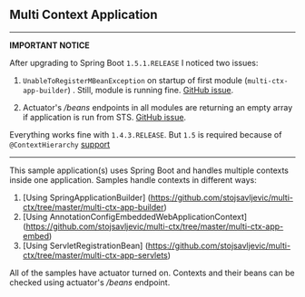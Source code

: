 ## Multi Context Application

******************
**IMPORTANT NOTICE**

After upgrading to Spring Boot `1.5.1.RELEASE` I noticed two issues:

1. `UnableToRegisterMBeanException` on startup of first module (`multi-ctx-app-builder`) . Still, module is running fine. [GitHub issue](https://github.com/spring-projects/spring-boot/issues/8152).

2. Actuator's _/beans_ endpoints in all modules are returning an empty array if application is run from STS. [GitHub issue](https://github.com/spring-projects/spring-boot/issues/8146).


Everything works fine with `1.4.3.RELEASE`.
But `1.5` is required because of `@ContextHierarchy` [support](https://github.com/spring-projects/spring-boot/issues/8000)
******************

This sample application(s) uses Spring Boot and handles multiple contexts inside one application. Samples handle contexts in different ways:

1. [Using SpringApplicationBuilder] (https://github.com/stojsavljevic/multi-ctx/tree/master/multi-ctx-app-builder)
2. [Using AnnotationConfigEmbeddedWebApplicationContext] (https://github.com/stojsavljevic/multi-ctx/tree/master/multi-ctx-app-embed)
3. [Using ServletRegistrationBean] (https://github.com/stojsavljevic/multi-ctx/tree/master/multi-ctx-app-servlets)


All of the samples have actuator turned on. Contexts and their beans can be checked using actuator's _/beans_ endpoint.
